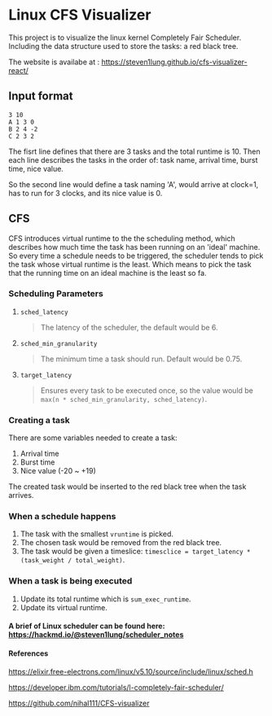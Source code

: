# Linux CFS Visualizer

This project is to visualize the linux kernel Completely Fair Scheduler. Including the data structure used to store the tasks: a red black tree.

The website is availabe at : https://steven1lung.github.io/cfs-visualizer-react/

## Input format

```
3 10
A 1 3 0
B 2 4 -2
C 2 3 2
```

The fisrt line defines that there are 3 tasks and the total runtime is 10. Then each line describes the tasks in the order of: task name, arrival time, burst time, nice value.

So the second line would define a task naming 'A', would arrive at clock=1, has to run for 3 clocks, and its nice value is 0.

## CFS

CFS introduces virtual runtime to the the scheduling method, which describes how much time the task has been running on an 'ideal' machine. So every time a schedule needs to be triggered, the scheduler tends to pick the task whose virtual runtime is the least. Which means to pick the task that the running time on an ideal machine is the least so fa.

### Scheduling Parameters

1. `sched_latency`
   > The latency of the scheduler, the default would be 6.
2. `sched_min_granularity`
   > The minimum time a task should run. Default would be 0.75.
3. `target_latency`
   > Ensures every task to be executed once, so the value would be `max(n * sched_min_granularity, sched_latency)`.

### Creating a task

There are some variables needed to create a task:

1. Arrival time
2. Burst time
3. Nice value (-20 ~ +19)

The created task would be inserted to the red black tree when the task arrives.

### When a schedule happens

1. The task with the smallest `vruntime` is picked.
2. The chosen task would be removed from the red black tree.
3. The task would be given a timeslice: `timesclice = target_latency * (task_weight / total_weight)`.

### When a task is being executed

1. Update its total runtime which is `sum_exec_runtime`.
2. Update its virtual runtime.

#### A brief of Linux scheduler can be found here: https://hackmd.io/@steven1lung/scheduler_notes

#### References

https://elixir.free-electrons.com/linux/v5.10/source/include/linux/sched.h

https://developer.ibm.com/tutorials/l-completely-fair-scheduler/

https://github.com/nihal111/CFS-visualizer
